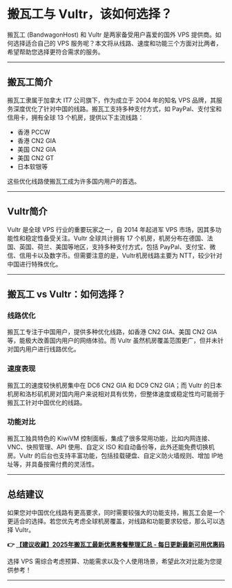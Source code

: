 # 搬瓦工与 Vultr，该如何选择？

搬瓦工 (BandwagonHost) 和 Vultr 是两家备受用户喜爱的国外 VPS 提供商。如何选择适合自己的 VPS 服务呢？本文将从线路、速度和功能三个方面对比两者，希望帮助您选择更符合需求的服务。

---

## 搬瓦工简介

搬瓦工隶属于加拿大 IT7 公司旗下，作为成立于 2004 年的知名 VPS 品牌，其服务深度优化了针对中国的线路。搬瓦工支持多种支付方式，如 PayPal、支付宝和信用卡，拥有全球 13 个机房，提供以下主流线路：

- 香港 PCCW
- 香港 CN2 GIA
- 美国 CN2 GIA
- 美国 CN2 GT
- 日本软银等

这些优化线路使搬瓦工成为许多国内用户的首选。

---

## Vultr简介

Vultr 是全球 VPS 行业的重要玩家之一，自 2014 年起进军 VPS 市场，因其多功能性和稳定性备受关注。Vultr 全球共计拥有 17 个机房，机房分布在德国、法国、英国、荷兰、美国等地区，支持多种支付方式，包括 PayPal、支付宝、微信、信用卡以及数字币。但需要注意的是，Vultr机房线路主要为 NTT，较少针对中国进行特殊优化。

---

## 搬瓦工 vs Vultr：如何选择？

### **线路优化**
搬瓦工专注于中国用户，提供多种优化线路，如香港 CN2 GIA、美国 CN2 GIA 等，能极大改善国内用户的网络体验。而 Vultr 虽然机房覆盖范围更广，但并未针对国内用户进行线路优化。

### **速度表现**
搬瓦工的速度较快机房集中在 DC6 CN2 GIA 和 DC9 CN2 GIA；而 Vultr 的日本机房和洛杉矶机房对国内用户来说相对具有优势，但整体速度或稳定性均可能弱于搬瓦工针对中国优化的线路。

### **功能对比**
搬瓦工独具特色的 KiwiVM 控制面板，集成了很多常用功能，比如内网连接、VNC、快照管理、API 使用、自定义 ISO 和自动备份等，此外还能免费切换机房。Vultr 的后台也支持丰富功能，包括挂载硬盘、自定义防火墙规则、增加 IP地址等，并具备按需付费的灵活性。

---

## 总结建议

如果您对中国优化线路有更高要求，同时需要较强大的功能支持，搬瓦工会是一个更适合的选择。若您优先考虑全球机房覆盖，对线路和功能要求较低，那么可以选择 Vultr。

**👉 [【建议收藏】2025年搬瓦工最新优惠套餐整理汇总 - 每日更新最新可用优惠码](https://bit.ly/banwagon)**

选择 VPS 需综合考虑预算、功能需求以及个人使用场景，希望此次对比能为您提供参考！

---